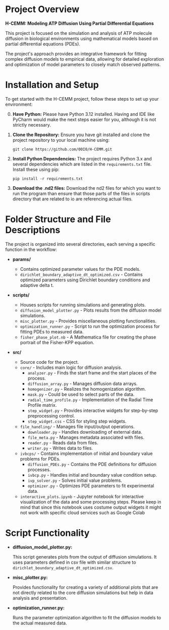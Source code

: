 # Project Overview

**H-CEMM: Modeling ATP Diffusion Using Partial Differential Equations**

This project is focused on the simulation and analysis of ATP molecule diffusion in biological environments using
mathematical models based on partial differential equations (PDEs).

The project's approach provides an integrative framework for fitting complex diffusion models to empirical data,
allowing for detailed exploration and optimization of model parameters to closely match observed patterns.

# Installation and Setup

To get started with the H-CEMM project, follow these steps to set up your environment:

0. **Have Python:**
   Please have Python 3.12 installed. Having and IDE like PyCharm would make the next steps easier for you, although it
   is not strictly necessary.


1. **Clone the Repository:**
   Ensure you have git installed and clone the project repository to your local machine using:

   ```git clone https://github.com/00I0/H-CEMM.git```


2. **Install Python Dependencies:**
   The project requires Python 3.x and several dependencies which are listed in the `requirements.txt` file. Install
   these using pip:

   ```pip install -r requirements.txt```


3. **Download the .nd2 files:**
   Download the nd2 files for which you want to run the program than ensure that those parts of the files in scripts
   directory that are related to io are referencing actual files.

# Folder Structure and File Descriptions

The project is organized into several directories, each serving a specific function in the workflow:

- **params/**
    - Contains optimized parameter values for the PDE models.
    - `dirichlet_boundary_adaptive_dt_optimized.csv` - Contains optimized parameters using Dirichlet boundary conditions
      and adaptive delta t.

- **scripts/**
    - Houses scripts for running simulations and generating plots.
    - `diffusion_model_plotter.py` - Plots results from the diffusion model simulations.
    - `misc_plotter.py` - Provides miscellaneous plotting functionalities.
    - `optimization_runner.py` - Script to run the optimization process for fitting PDEs to measured data.
    - `fisher_phase_plot.nb` - A Mathematica file for creating the phase portrait of the Fisher-KPP equation.

- **src/**
    - Source code for the project.
    - `core/` - Includes main logic for diffusion analysis.
        - `analyzer.py` - Finds the start frame and the start places of the process.
        - `diffusion_array.py` - Manages diffusion data arrays.
        - `homogenizer.py` - Realizes the homogenization algorithm.
        - `mask.py` - Could be used to select parts of the data.
        - `radial_time_profile.py` - Implementation of the Radial Time Profile matrix.
        - `step_widget.py` - Provides interactive widgets for step-by-step preprocessing control.
        - `step_widget.css` - CSS for styling step widgets.
    - `file_handling/` - Manages file input/output operations.
        - `downloader.py` - Handles downloading of external data.
        - `file_meta.py` - Manages metadata associated with files.
        - `reader.py` - Reads data from files.
        - `writer.py` - Writes data to files.
    - `ivbcps/` - Contains implementation of initial and boundary value problems for PDEs.
        - `diffusion_PDEs.py` - Contains the PDE definitions for diffusion processes.
        - `ivbcp.py` - Handles initial and boundary value condition setup.
        - `ivp_solver.py` - Solves initial value problems.
        - `optimizer.py` - Optimizes PDE parameters to fit experimental data.
    - `interactive_plots.ipynb` - Jupyter notebook for interactive visualization of the data and some processing steps.
      Please keep in mind that since this notebook uses costume output widgets it might not work with specific cloud
      services such as Google Colab

# Script Functionality

- **diffusion_model_plotter.py:**

  This script generates plots from the output of diffusion simulations. It uses parameters defined
  in csv file with similar structure to `dirichlet_boundary_adaptive_dt_optimized.csv`.


- **misc_plotter.py:**

  Provides functionality for creating a variety of additional plots that are not directly related to the core diffusion
  simulations but help in data analysis and presentation.


- **optimization_runner.py:**

  Runs the parameter optimization algorithm to fit the diffusion models to the actual measured data.


